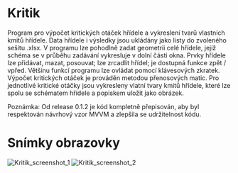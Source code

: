 # Kritik
Program pro výpočet kritických otáček hřídele a vykreslení tvarů vlastních kmitů hřídele.
Data hřídele i výsledky jsou ukládány jako listy do zvoleného sešitu .xlsx. V programu lze pohodlně zadat geometrii celé hřídele, jejíž schéma se v průběhu zadávání vykresluje v dolní části okna. Prvky hřídele lze přidávat, mazat, posouvat; lze zrcadlit hřídel; je dostupná funkce zpět / vpřed. Většinu funkcí programu lze ovládat pomocí klávesových zkratek. Výpočet kritických otáček je prováděn metodou přenosových matic. Pro jednotlivé kritické otáčky jsou vykresleny vlatní tvary kmitů hřídele, které lze spolu se schématem hřídele a popiskem uložit jako obrázek.

Poznámka: Od release 0.1.2 je kód kompletně přepisován, aby byl respektován návrhový vzor MVVM a zlepšila se udržitelnost kódu.

# Snímky obrazovky
![Kritik_screenshot_1](https://user-images.githubusercontent.com/93245222/167129652-df9a171c-a10d-4df0-8535-a69b519af71b.png)
![Kritik_screenshot_2](https://user-images.githubusercontent.com/93245222/167129657-b9bc9240-d1c8-4791-b61f-a17b9080e3e0.png)
